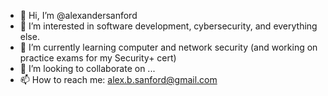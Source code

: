 - 👋 Hi, I’m @alexandersanford
- 👀 I’m interested in software development, cybersecurity, and everything else.
- 🌱 I’m currently learning computer and network security (and working on practice exams for my Security+ cert)
- 💞️ I’m looking to collaborate on ...
- 📫 How to reach me: alex.b.sanford@gmail.com

<!---
alexandersanford/alexandersanford is a ✨ special ✨ repository because its `README.md` (this file) appears on your GitHub profile.
You can click the Preview link to take a look at your changes.
--->
